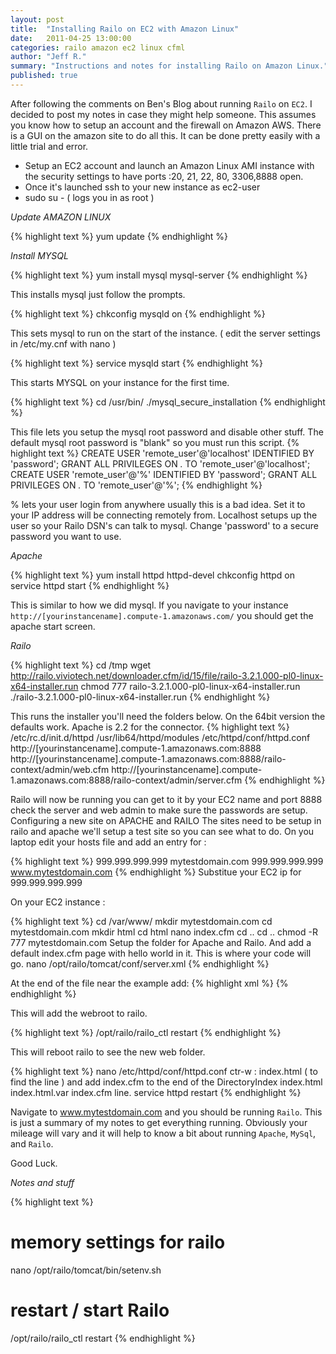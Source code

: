 ```yaml
---
layout: post
title:  "Installing Railo on EC2 with Amazon Linux"
date:   2011-04-25 13:00:00
categories: railo amazon ec2 linux cfml
author: "Jeff R."
summary: "Instructions and notes for installing Railo on Amazon Linux."
published: true
---
```


After following the comments on Ben's Blog about running `Railo` on `EC2`. I decided to post my notes in case they might help someone. This assumes you know how to setup an account and the firewall on Amazon AWS. There is a GUI on the amazon site to do all this. It can be done pretty easily with a little trial and error.

* Setup an EC2 account and launch an Amazon Linux AMI instance with the security settings to have ports :20, 21, 22, 80, 3306,8888 open.
* Once it's launched ssh to your new instance as ec2-user
* sudo su - ( logs you in as root )

*Update AMAZON LINUX*

{% highlight  text %}
yum update
{% endhighlight %}

*Install MYSQL*

{% highlight  text %}
yum install mysql mysql-server
{% endhighlight %}

This installs mysql just follow the prompts.

{% highlight  text %}
chkconfig mysqld on
{% endhighlight %}

This sets mysql to run on the start of the instance. ( edit the server settings in /etc/my.cnf with nano )

{% highlight  text %}
service mysqld start
{% endhighlight %}

This starts MYSQL on your instance for the first time.

{% highlight  text %}
cd /usr/bin/
./mysql_secure_installation
{% endhighlight %}

This file lets you setup the mysql root password and disable other stuff. The default mysql root password is "blank" so you must run this script.
{% highlight  text %}
CREATE USER 'remote_user'@'localhost' IDENTIFIED BY 'password';
GRANT ALL PRIVILEGES ON *.* TO 'remote_user'@'localhost';
CREATE USER 'remote_user'@'%' IDENTIFIED BY 'password';
GRANT ALL PRIVILEGES ON *.* TO 'remote_user'@'%';
{% endhighlight %}

% lets your user login from anywhere usually this is a bad idea. Set it to your IP address will be connecting remotely from. Localhost setups up the user so your Railo DSN's can talk to mysql. Change 'password' to a secure password you want to use.

*Apache*

{% highlight  text %}
yum install httpd httpd-devel
chkconfig httpd on 
service httpd start
{% endhighlight %}

This is similar to how we did mysql. If you navigate to your instance `http://[yourinstancename].compute-1.amazonaws.com/` you should get the apache start screen.

*Railo*

{% highlight  text %}
cd /tmp
wget http://railo.viviotech.net/downloader.cfm/id/15/file/railo-3.2.1.000-pl0-linux-x64-installer.run
chmod 777 railo-3.2.1.000-pl0-linux-x64-installer.run
./railo-3.2.1.000-pl0-linux-x64-installer.run
{% endhighlight %}

This runs the installer you'll need the folders below. On the 64bit version the defaults work. Apache is 2.2 for the connector.
{% highlight  text %}
/etc/rc.d/init.d/httpd
/usr/lib64/httpd/modules
/etc/httpd/conf/httpd.conf
http://[yourinstancename].compute-1.amazonaws.com:8888
http://[yourinstancename].compute-1.amazonaws.com:8888/railo-context/admin/web.cfm
http://[yourinstancename].compute-1.amazonaws.com:8888/railo-context/admin/server.cfm
{% endhighlight %}

Railo will now be running you can get to it by your EC2 name and port 8888 check the server and web admin to make sure the passwords are setup.
Configuring a new site on APACHE and RAILO
The sites need to be setup in railo and apache we'll setup a test site so you can see what to do.
On you laptop edit your hosts file and add an entry for :

{% highlight  text %}
999.999.999.999 mytestdomain.com
999.999.999.999 www.mytestdomain.com
{% endhighlight %}
Substitue your EC2 ip for 999.999.999.999 

On your EC2 instance :

{% highlight  text %}
cd /var/www/
mkdir mytestdomain.com
cd mytestdomain.com
mkdir html
cd html
nano index.cfm
cd ..
cd ..
chmod -R 777 mytestdomain.com
Setup the folder for Apache and Railo. And add a default index.cfm page with hello world in it. This is where your code will go.
nano /opt/railo/tomcat/conf/server.xml
{% endhighlight %}

At the end of the file near the example add:
{% highlight  xml %}
<Host name="www.mytestdomain.com" appBase="webapps"
unpackWARs="true" autoDeploy="true"
xmlValidation="false" xmlNamespaceAware="false">
<Context path="" docBase="/var/www/mytestdomain.com/html/" />
</Host>
{% endhighlight %}

This will add the webroot to railo.

{% highlight  text %}
/opt/railo/railo_ctl restart
{% endhighlight %}

This will reboot railo to see the new web folder.

{% highlight  text %}
nano /etc/httpd/conf/httpd.conf
ctr-w : index.html ( to find the line ) and add index.cfm to the end of the DirectoryIndex index.html index.html.var index.cfm line.
service httpd restart
{% endhighlight %}

Navigate to www.mytestdomain.com and you should be running `Railo`. This is just a summary of my notes to get everything running. Obviously your mileage will vary and it will help to know a bit about running `Apache`, `MySql`, and `Railo`. 

Good Luck.

*Notes and stuff*

{% highlight  text %}
# memory settings for railo
nano /opt/railo/tomcat/bin/setenv.sh 
# restart / start Railo
/opt/railo/railo_ctl restart
{% endhighlight %}